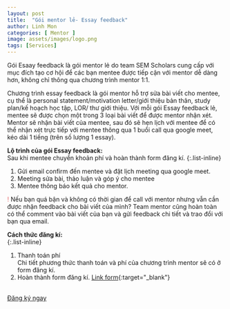 ```yaml
---
layout: post
title:  "Gói mentor lẻ- Essay feedback"
author: Linh Mon
categories: [ Mentor ]
image: assets/images/logo.png
tags: [Services]
---
```

Gói Esaay feedback là gói mentor lẻ do team SEM Scholars cung cấp với mục đích tạo cơ hội để các bạn mentee được tiếp cận với mentor dễ dàng hơn, không chỉ thông qua chương trình mentor 1:1. 

Chương trình essay feedback là gói mentor hỗ trợ sửa bài viết cho mentee, cụ thể là personal statement/motivation letter/giới thiệu bản thân, study plan/kế hoạch học tập, LOR/ thư giới thiệu. Với mỗi gói Essay feedback lẻ, mentee sẽ được chọn một trong 3 loại bài viết để được mentor nhận xét. Mentor sẽ nhận bài viết của mentee, sau đó sẽ hẹn lịch với mentee để có thể nhận xét trực tiếp với mentee thông qua 1 buổi call qua google meet, kéo dài 1 tiếng (trên số lượng 1 essay). 

**Lộ trình của gói Essay feedback:** 
<br />Sau khi mentee chuyển khoản phí và hoàn thành form đăng kí. 
{:.list-inline}
1. Gửi email confirm đến mentee và đặt lịch meeting qua google meet.
2. Meeting sửa bài, thảo luận và góp ý cho mentee
3. Mentee thông báo kết quả cho mentor. 

<span style="color: #e66465">&#33;</span> Nếu bạn quá bận và không có thời gian để call với mentor nhưng vẫn cần được nhận feedback cho bài viết của mình? Team mentor cũng hoàn toàn có thể comment vào bài viết của bạn và gửi feedback chi tiết và trao đổi với bạn qua email. 

**Cách thức đăng kí:**  
{:.list-inline}
1. Thanh toán phí
<br/> Chi tiết phương thức thanh toán và phí của chương trình mentor sẽ có ở form đăng kí. 
2. Hoàn thành form đăng kí. [Link form](https://forms.gle/vb5613wWEQbNrDnU6){:target="_blank"}
<br>
<a href="https://forms.gle/vb5613wWEQbNrDnU6" target= "_blank" class="btn btn-primary">Đăng ký ngay</a>


